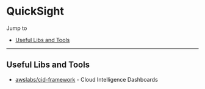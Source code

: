 # QuickSight

Jump to
- [Useful Libs and Tools](#useful-libs-and-tools)

---

## Useful Libs and Tools

- [awslabs/cid-framework](https://github.com/awslabs/cid-framework) - Cloud Intelligence Dashboards
